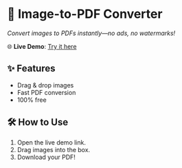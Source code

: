 # 📄 Image-to-PDF Converter  
*Convert images to PDFs instantly—no ads, no watermarks!*

🌐 **Live Demo**: [Try it here](https://rayeesraza222.github.io/image-to-pdf-converter/)  

## ✨ Features  
- Drag & drop images  
- Fast PDF conversion  
- 100% free  

## 🛠️ How to Use  
1. Open the live demo link.  
2. Drag images into the box.  
3. Download your PDF!  

